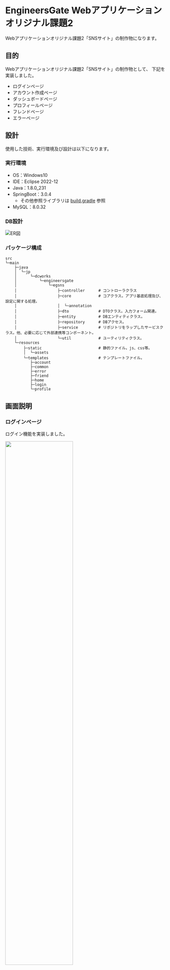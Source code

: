 # EngineersGate Webアプリケーションオリジナル課題2

Webアプリケーションオリジナル課題2「SNSサイト」の制作物になります。


## 目的

Webアプリケーションオリジナル課題2「SNSサイト」の制作物として、
下記を実装しました。

- ログインページ
- アカウント作成ページ
- ダッシュボードページ
- プロフィールページ
- フレンドページ
- エラーページ


## 設計

使用した技術、実行環境及び設計は以下になります。

### 実行環境

- OS：Windows10
- IDE：Eclipse 2022-12
- Java：1.8.0_231
- SpringBoot：3.0.4
    - その他参照ライブラリは [build.gradle](https://github.com/hide-mouri/engineers_gate_springboot/blob/main/build.gradle) 参照
- MySQL：8.0.32

### DB設計

![ER図](docs/erd/eg_sns_erd.png)

### パッケージ構成

```
src
└─main
    ├─java
    │  └─jp
    │      └─dcworks
    │          └─engineersgate
    │              └─egsns
    │                  ├─controller      # コントローラクラス
    │                  ├─core            # コアクラス。アプリ基底処理及び、設定に関する処理。
    │                  │  └─annotation
    │                  ├─dto             # DTOクラス。入力フォーム関連。
    │                  ├─entity          # DBエンティティクラス。
    │                  ├─repository      # DBアクセス。
    │                  ├─service         # リポジトリをラップしたサービスクラス。他、必要に応じて外部連携等コンポーネント。
    │                  └─util            # ユーティリティクラス。
    └─resources
        ├─static                         # 静的ファイル。js、css等。
        │  └─assets
        └─templates                      # テンプレートファイル。
           ├─account
           ├─common
           ├─error
           ├─friend
           ├─home
           ├─login
           └─profile
```


## 画面説明

### ログインページ

ログイン機能を実装しました。

<img src="docs/screenshot/login/index_001.jpg" width="65%">

- 「ログインID」「パスワード」を入力し、ログインします。
- 「ログインID」「パスワード」は必須入力です。

<img src="docs/screenshot/login/index_002.jpg" width="65%">

- 「ログインID」「パスワード」を入力しなかった場合、jsでバリデーションを行いエラーとします。

<img src="docs/screenshot/login/index_003.jpg" width="65%">

- ユーザーが存在しない場合は、サーバサイドでバリデーションを行いエラーとします。

------------------------

### アカウント作成ページ

アカウント作成機能を実装しました。

<img src="docs/screenshot/account/index_001.jpg" width="65%">

- 「お名前」「メールアドレス」「ログインID」「パスワード」を入力し、アカウント作成します。
- 「お名前」「メールアドレス」「ログインID」「パスワード」は必須入力です。

<img src="docs/screenshot/account/index_002.jpg" width="65%">

- 「お名前」「メールアドレス」「ログインID」「パスワード」を入力しなかった場合、jsでバリデーションを行いエラーとします。

<img src="docs/screenshot/account/index_003.jpg" width="65%">

- すでに登録済みのアカウントを登録すると、サーバサイドでバリデーションを行いエラーとします。

<img src="docs/screenshot/account/complete_001.jpg" width="65%">

- アカウントの登録が完了すると、アカウント作成完了ページへ遷移します。


------------------------

### ダッシュボードページ

ダッシュボード機能を実装しました。

<img src="docs/screenshot/home/index_001.jpg" width="65%">

- データ0件の表示になります。

<img src="docs/screenshot/home/index_002.jpg" width="65%">

- ブログが投稿されている時の表示になります。
- SNSを利用しているユーザーの投稿が閲覧できます。

<img src="docs/screenshot/home/index_003.jpg" width="65%">

- 「タイトル」「本文」は必須入力です。
- 未入力の場合、サーバサイドでバリデーションを行いエラーとします。

<img src="docs/screenshot/home/index_004.jpg" width="65%">

- 「コメント」は必須入力です。
- 未入力の場合、サーバサイドでバリデーションを行いエラーとします。


------------------------

### プロフィールページ

プロフィールページ機能を実装しました。

<img src="docs/screenshot/profile/index_001.jpg" width="65%">

- データ0件の表示になります。

<img src="docs/screenshot/profile/index_002_1.jpg" width="40%">　<img src="docs/screenshot/profile/index_002_2.jpg" width="40%">

- ブログが投稿されている時の表示になります。
- 個別のユーザーの投稿が閲覧できます。

<img src="docs/screenshot/profile/index_003_1.jpg" width="40%">　<img src="docs/screenshot/profile/index_003_2.jpg" width="40%">

- 自身のプロフィールを編集できます。
    - 「名前」「メールアドレス」は必須入力です。
    - 未入力の場合、サーバサイドでバリデーションを行いエラーとします。
- 自身のパスワードを編集できます。
    - 「パスワード」は必須入力です。
    - 未入力の場合、サーバサイドでバリデーションを行いエラーとします。


------------------------

### フレンドページ

フレンドページ機能を実装しました。

<img src="docs/screenshot/friend/index_001.jpg" width="65%">

- データ0件の表示になります。

<img src="docs/screenshot/friend/index_002.jpg" width="65%">

- フレンドが登録されている時の表示になります。
- フレンド申請、解除が出来ます。



